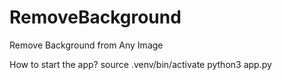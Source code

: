 # RemoveBackground
Remove Background from Any Image


How to start the app?
source .venv/bin/activate 
python3 app.py